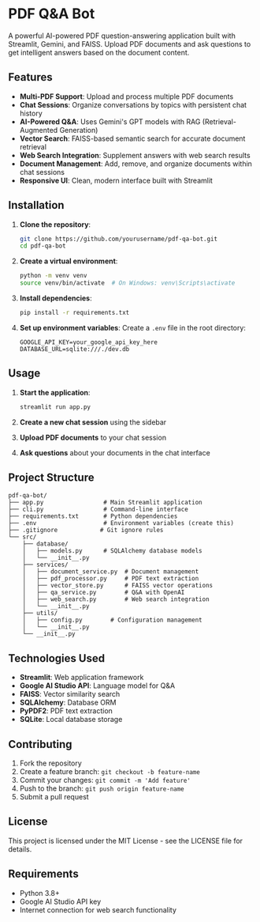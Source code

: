 # PDF Q&A Bot

A powerful AI-powered PDF question-answering application built with Streamlit, Gemini, and FAISS. Upload PDF documents and ask questions to get intelligent answers based on the document content.

## Features

- **Multi-PDF Support**: Upload and process multiple PDF documents
- **Chat Sessions**: Organize conversations by topics with persistent chat history
- **AI-Powered Q&A**: Uses Gemini's GPT models with RAG (Retrieval-Augmented Generation)
- **Vector Search**: FAISS-based semantic search for accurate document retrieval
- **Web Search Integration**: Supplement answers with web search results
- **Document Management**: Add, remove, and organize documents within chat sessions
- **Responsive UI**: Clean, modern interface built with Streamlit

## Installation

1. **Clone the repository**:
   ```bash
   git clone https://github.com/yourusername/pdf-qa-bot.git
   cd pdf-qa-bot
   ```

2. **Create a virtual environment**:
   ```bash
   python -m venv venv
   source venv/bin/activate  # On Windows: venv\Scripts\activate
   ```

3. **Install dependencies**:
   ```bash
   pip install -r requirements.txt
   ```

4. **Set up environment variables**:
   Create a `.env` file in the root directory:
   ```env
   GOOGLE_API_KEY=your_google_api_key_here
   DATABASE_URL=sqlite:///./dev.db
   ```

## Usage

1. **Start the application**:
   ```bash
   streamlit run app.py
   ```

2. **Create a new chat session** using the sidebar

3. **Upload PDF documents** to your chat session

4. **Ask questions** about your documents in the chat interface

## Project Structure

```
pdf-qa-bot/
├── app.py                 # Main Streamlit application
├── cli.py                 # Command-line interface
├── requirements.txt       # Python dependencies
├── .env                   # Environment variables (create this)
├── .gitignore            # Git ignore rules
└── src/
    ├── database/
    │   ├── models.py      # SQLAlchemy database models
    │   └── __init__.py
    ├── services/
    │   ├── document_service.py  # Document management
    │   ├── pdf_processor.py     # PDF text extraction
    │   ├── vector_store.py      # FAISS vector operations
    │   ├── qa_service.py        # Q&A with OpenAI
    │   ├── web_search.py        # Web search integration
    │   └── __init__.py
    ├── utils/
    │   ├── config.py        # Configuration management
    │   └── __init__.py
    └── __init__.py
```

## Technologies Used

- **Streamlit**: Web application framework
- **Google AI Studio API**: Language model for Q&A
- **FAISS**: Vector similarity search
- **SQLAlchemy**: Database ORM
- **PyPDF2**: PDF text extraction
- **SQLite**: Local database storage

## Contributing

1. Fork the repository
2. Create a feature branch: `git checkout -b feature-name`
3. Commit your changes: `git commit -m 'Add feature'`
4. Push to the branch: `git push origin feature-name`
5. Submit a pull request

## License

This project is licensed under the MIT License - see the LICENSE file for details.

## Requirements

- Python 3.8+
- Google AI Studio API key
- Internet connection for web search functionality 
